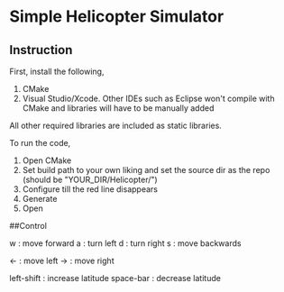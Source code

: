 # Simple Helicopter Simulator

## Instruction

First, install the following,
1. CMake
2. Visual Studio/Xcode. 
Other IDEs such as Eclipse won't compile with CMake and libraries will have to be manually added

All other required libraries are included as static libraries.

To run the code,

1. Open CMake
2. Set build path to your own liking and set the source dir as the repo (should be "YOUR_DIR/Helicopter/")
3. Configure till the red line disappears
4. Generate
5. Open

##Control

w : move forward
a : turn left
d : turn right
s : move backwards

<- : move left
-> : move right

left-shift : increase latitude
space-bar : decrease latitude
